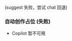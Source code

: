 <!-- 自动生成: 日期 2025-10-05  序号 2  主题: SEO 与可访问性  模式:${CREATIVE_LEVEL} -->

(suggest 失败，尝试 chat 回退)
### 自动创作占位 (失败)
- Copilot 暂不可用

